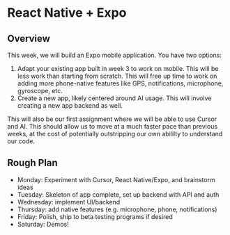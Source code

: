 # React Native + Expo

## Overview

This week, we will build an Expo mobile application. You have two options:
1. Adapt your existing app built in week 3 to work on mobile. This will be less work than starting from scratch. This will free up time to work on adding more phone-native features like GPS, notifications, microphone, gyroscope, etc.
2. Create a new app, likely centered around AI usage. This will involve creating a new app backend as well.

This will also be our first assignment where we will be able to use
Cursor and AI. This should allow us to move at a much faster pace
than previous weeks, at the cost of potentially outstripping our
own abililty to understand our code.

## Rough Plan

- Monday: Experiment with Cursor, React Native/Expo, and brainstorm ideas
- Tuesday: Skeleton of app complete, set up backend with API and auth
- Wednesday: implement UI/backend
- Thursday: add native features (e.g. microphone, phone, notifications)
- Friday: Polish, ship to beta testing programs if desired
- Saturday: Demos!